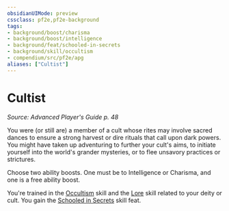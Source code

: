 ```yaml
---
obsidianUIMode: preview
cssclass: pf2e,pf2e-background
tags:
- background/boost/charisma
- background/boost/intelligence
- background/feat/schooled-in-secrets
- background/skill/occultism
- compendium/src/pf2e/apg
aliases: ["Cultist"]
---
```

# Cultist
*Source: Advanced Player's Guide p. 48*  

You were (or still are) a member of a cult whose rites may involve sacred dances to ensure a strong harvest or dire rituals that call upon dark powers. You might have taken up adventuring to further your cult's aims, to initiate yourself into the world's grander mysteries, or to flee unsavory practices or strictures.

Choose two ability boosts. One must be to Intelligence or Charisma, and one is a free ability boost.

You're trained in the [Occultism](../../skills.md#Occultism) skill and the [Lore](../../skills.md#Lore) skill related to your deity or cult. You gain the [Schooled in Secrets](../../feats/schooled-in-secrets-apg.md) skill feat.